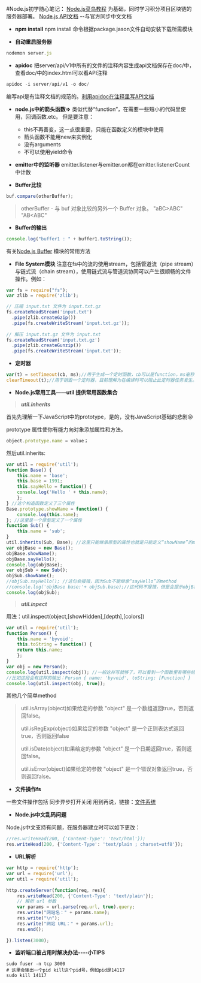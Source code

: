 #Node.js初学随心笔记：
[Node.js菜鸟教程](http://www.runoob.com/nodejs/nodejs-buffer.html) 为基础，同时学习积分项目区块链的服务器部署。
[Node.js API文档](http://nodejs.cn/) --与官方同步中文文档

- **npm install**
   npm install 命令根据package.jason文件自动安装下载所需模块

- **自动重启服务器**
``` javascript
nodemon server.js
```

- **apidoc**
  把server/api/v1中所有的文件的注释内容生成api文档保存在doc/中，查看doc/中的index.html可以看API注释
``` javascript
apidoc -i server/api/v1 -o doc/
```
编写api是有注释文档的规范的。[利用apidoc在注释里写API文档](http://www.jianshu.com/p/a799c23234b8) 

- **node.js中的箭头函数=>**
  类似代替“function”，在需要一些短小的代码里使用，回调函数.etc。
  但是要注意：
  - this不再善变，这一点很重要，只能在函数定义的模块中使用
  - 箭头函数不能用new来实例化
  - 没有arguments
  - 不可以使用yield命令

- **emitter中的监听器**
  emitter.listener与emitter.on都在emitter.listenerCount中计数

- **Buffer比较**
```JavaScript
buf.compare(otherBuffer);
```
>otherBuffer - 与 buf 对象比较的另外一个 Buffer 对象。
	"aBC>ABC"
	"AB<ABC"

- **Buffer的输出**
```JavaScript
console.log("buffer1 : " + buffer1.toString());
```
有关[Node.js Buffer](http://www.runoob.com/nodejs/nodejs-buffer.html) 模块的常用方法

- **File System模块**
  注意在fs中的流的使用stream，包括管道流（pipe stream）与链式流（chain stream），使用链式流与管道流协同可以产生很顺畅的文件操作。例如：
```JavaScript
var fs = require("fs");
var zlib = require('zlib');

// 压缩 input.txt 文件为 input.txt.gz
fs.createReadStream('input.txt')
  .pipe(zlib.createGzip())
  .pipe(fs.createWriteStream('input.txt.gz'));
  
// 解压 input.txt.gz 文件为 input.txt
fs.createReadStream('input.txt.gz')
  .pipe(zlib.createGunzip())
  .pipe(fs.createWriteStream('input.txt'));
```
- **定时器**
```JavaScript
var(t) = setTimeout(cb, ms);//用于生成一个定时函数，cb可以是function，ms毫秒数,返回一个句柄。
clearTimeout(t);//用于销毁一个定时器，目前理解为在编译时可以阻止此定时器任务发生。
```

- **Node.js常用工具——util 提供常用函数集合**

> ***util.inherits***

首先先理解一下JavaScript中的prototype，是的，没有JavaScript基础的悲剧:cry:

prototype 属性使你有能力向对象添加属性和方法。

```javascript
object.prototype.name = value；
```

然后util.inherits:

```javascript
var util = require('util'); 
function Base() { 
	this.name = 'base'; 
	this.base = 1991; 
	this.sayHello = function() { 
	console.log('Hello ' + this.name); 
	}; 
} //这个构造函数定义了三个属性
Base.prototype.showName = function() { 
	console.log(this.name);
}; //这里是一个原型定义了一个属性
function Sub() { 
	this.name = 'sub'; 
} 
util.inherits(Sub, Base); //这里只能继承原型的属性也就是只能定义“showName”的method
var objBase = new Base(); 
objBase.showName(); 
objBase.sayHello(); 
console.log(objBase); 
var objSub = new Sub(); 
objSub.showName(); 
//objSub.sayHello(); //这句会报错，因为Sub不能继承“sayHello”的method
//console.log('objBase base:'+ objSub.base);//这代码不报错，但是会提示objBase base:undefined
console.log(objSub); 
```

> ***util.inpect***

用法：util.inspect(object,[showHidden],[depth],[colors])

```JavaScript
var util = require('util'); 
function Person() { 
	this.name = 'byvoid'; 
	this.toString = function() { 
	return this.name; 
	}; 
} 
var obj = new Person(); 
console.log(util.inspect(obj)); //一般这样写就够了，可以看到一个函数里有哪些结构
//比如这段会有这样的输出：Person { name: 'byvoid', toString: [Function] }
console.log(util.inspect(obj, true)); 
```

其他几个简单method

> util.isArray(object)如果给定的参数 "object" 是一个数组返回true，否则返回false。
>
> util.isRegExp(object)如果给定的参数 "object" 是一个正则表达式返回true，否则返回false
>
> util.isDate(object)如果给定的参数 "object" 是一个日期返回true，否则返回false。
>
> util.isError(object)如果给定的参数 "object" 是一个错误对象返回true，否则返回false。

- **文件操作fs**

一些文件操作包括 同步异步打开关闭 用到再说，链接：[文件系统](http://www.runoob.com/nodejs/nodejs-fs.html)

- **Node.js中文乱码问题**

Node.js中文支持有问题，在服务器建立时可以如下更改：

```javascript
//res.writeHead(200, {'Content-Type': 'text/html'}); 
res.writeHead(200, {'Content-Type': 'text/plain ; charset=utf8'});
```

- **URL解析**

```JavaScript
var http = require('http');
var url = require('url');
var util = require('util');
 
http.createServer(function(req, res){
    res.writeHead(200, {'Content-Type': 'text/plain'});
    // 解析 url 参数
    var params = url.parse(req.url, true).query;
    res.write("网站名：" + params.name);
    res.write("\n");
    res.write("网站 URL：" + params.url);
    res.end();
 
}).listen(3000);
```

- **监听端口被占用时解决办法----小TIPS**

```shell
sudo fuser -n tcp 3000
# 这里会输出一个pid kill这个pid号，例如pid是14117
sudo kill 14117
```


































